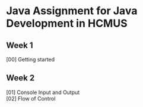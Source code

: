 # Java Assignment for Java Development in HCMUS

## Week 1
[00] Getting started

## Week 2
[01] Console Input and Output\
[02] Flow of Control
